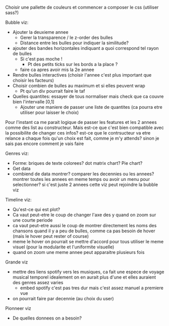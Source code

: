 Choisir une pallette de couleurs et commencer a composer le css (utiliser sass?)

Bubble viz:
- Ajouter la deuxieme annee
  - Gerer la transparence / le z-order des bulles
  - Distance entre les bulles pour indiquer la similitude?
- ajouter des bandes horizontales indiquant a quoi correspond tel rayon de bulles
  - Si c'est pas moche !
    - Pt des petits ticks sur les bords a la place ?
  - faire ca apres avoir mis la 2e annee
- Rendre bulles interactives (choisir l'annee c'est plus important que choisir les facteurs)
- Choisir combien de bulles au maximum et si elles peuvent wrap
  - Pt qu'un div pourrait faire le taf
- Quelles quantites: essayer de tous normaliser mais check que ca couvre bien l'intervalle [0,1]
  - Ajouter une maniere de passer une liste de quantites (ca pourra etre utiliser pour laisser le choix)


Pour l'instant ca me parait logique de passer les features et les 2 annees comme des list au constructeur.
Mais est-ce que c'est bien compatible avec la possibilite de changer ces infos? est-ce que le contrsucteur va etre relance a chaque fois qu'un choix est fait, comme je m'y attends?
sinon je sais pas encore comment je vais faire

Genres viz:
- Forme: briques de texte colorees? dot matrix chart? Pie chart?
- Get data
- combiend de data montrer? comparer les decennies ou les annees? montrer toutes les annees en meme temps ou avoir un menu pour selectionner?
si c'est juste 2 annees cette viz peut rejoindre la bubble viz

Timeline viz:
- Qu'est-ce qui est plot?
- Ca vaut peut-etre le coup de changer l'axe des y quand on zoom sur une courte periode
- ca vaut peut-etre aussi le coup de montrer directement les noms des chansons quand il y a peu de bulles, comme ca pas besoin de hover (mais le hover peut rester of course)
- meme le hover on pourrait se mettre d'accord pour tous utiliser le meme visuel (pour la modularite et l'uniformite visuelle)
- quand on zoom une meme annee peut apparaitre plusieurs fois

Grande viz
- mettre des liens spotify vers les musiques, ca fait une espece de voyage musical temporel
idealement on en aurait plus d'une et elles auraient des genres assez varies
  - embed spotify c'est pas tres dur mais c'est assez manuel a premiere vue
- on pourrait faire par decennie (au choix du user)


Pionneer viz
- De quelles donnees on a besoin?
